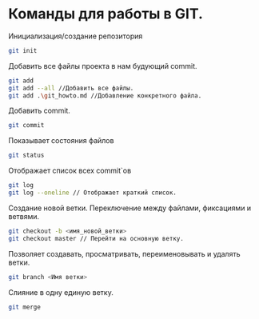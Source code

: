 # Команды для работы в GIT.
Инициализация/создание репозитория
```sh
git init 
```
Добавить все файлы проекта в нам будующий commit.
```sh
git add
git add --all //Добавить все файлы.
git add .\git_howto.md //Добавление конкретного файла.
```
Добавить commit.
```sh
git commit
```
Показывает состояния файлов
```sh
git status
```
Отображает список всех commit`ов
```sh
git log
git log --oneline // Отображает краткий список.
```
Создание новой ветки. Переключение между файлами, фиксациями и ветвями.
```sh
git checkout -b <имя_новой_ветки>
git checkout master // Перейти на основную ветку.
```
Позволяет создавать, просматривать, переименовывать и удалять ветки.
```sh
git branch <Имя ветки>
```
Слияние в одну единую ветку.
```sh
git merge
```
